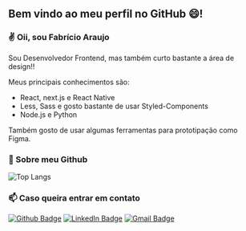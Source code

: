 ## Bem vindo ao meu perfil no GitHub :smile:!

### ✌ Oii, sou Fabrício Araujo
Sou Desenvolvedor Frontend, mas também curto bastante a área de design!!

Meus principais conhecimentos são: 
- React, next.js e React Native
- Less, Sass e gosto bastante de usar Styled-Components
- Node.js e Python

Também gosto de usar algumas ferramentas para prototipação como Figma.

### :thought_balloon: Sobre meu Github 

![Top Langs](https://github-readme-stats.vercel.app/api/top-langs/?username=fabricio-ap&hide_progress=true&locale=pt-br&theme=github_dark)


### 📫 Caso queira entrar em contato
[![Github Badge](https://img.shields.io/badge/-Github-000?style=for-the-badge&logo=Github&logoColor=white&link=https://github.com/fabricio-ap/)](https://github.com/fabricio-ap/)
[![LinkedIn Badge](https://img.shields.io/badge/-LinkedIn-0A66C2?logo=linkedin&logoColor=white&style=for-the-badge&link=https://www.linkedin.com/in/fabricioapereira/)](https://www.linkedin.com/in/fabricioapereira/)
[![Gmail Badge](https://img.shields.io/badge/-Gmail-FF0000?style=for-the-badge&labelColor=FF0000&logo=gmail&logoColor=white&link=mailto:<fabricioaraujo051@gmail.com>)](mailto:<fabricioaraujo051@gmail.com>)
